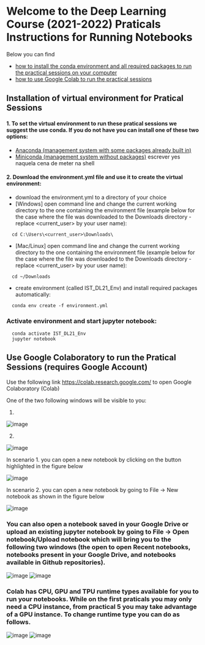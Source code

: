 # Welcome to the Deep Learning Course (2021-2022) Praticals Instructions for Running Notebooks

Below you can find 
- [how to install the conda environment and all required packages to run the practical sessions on your computer](##installation-of-virtual-environment-for-pratical-sessions)
- [how to use Google Colab to run the practical sessions](##)

## Installation of virtual environment for Pratical Sessions
#### 1. To set the virtual environment to run these pratical sessions we suggest the use conda. If you do not have you can install one of these two options:
  - [Anaconda (management system with some packages already built in)](https://docs.anaconda.com/anaconda/install/)
  - [Miniconda (management system without packages)](https://docs.conda.io/projects/conda/en/latest/user-guide/install/)
  escrever yes naquela cena de meter na shell

#### 2. Download the environment.yml file and use it to create the virtual environment: 
  - download the environment.yml to a directory of your choice
  - \[Windows\] open command line and change the current working directory to the one containing the environment file (example below for the case where the file was downloaded to the Downloads directory - replace <current_user> by your user name):
  ```
    cd C:\Users\<current_user>\Downloads\
  ```
  - \[Mac/Linux\] open command line and change the current working directory to the one containing the environment file (example below for the case where the file was downloaded to the Downloads directory - replace <current_user> by your user name):
  ```
    cd ~/Downloads
  ```
  - create environment (called IST_DL21_Env) and install required packages automatically:
  ```
    conda env create -f environment.yml
  ```

### Activate environment and start jupyter notebook:
  ```
    conda activate IST_DL21_Env
    jupyter notebook
  ```

## Use Google Colaboratory to run the Pratical Sessions (requires Google Account)

Use the following link https://colab.research.google.com/ to open Google Colaboratory (Colab)

One of the two following windows will be visible to you:

1. 
![image](https://drive.google.com/uc?export=view&id=122-tpn4ed2BultopLdz_FawBzskCCL1j)

2.
![image](https://drive.google.com/uc?export=view&id=1pcVmxji53WDThx5cIHFdorlOWBvDRs7E)

In scenario 1. you can open a new notebook by clicking on the button highlighted in the figure below

![image](https://drive.google.com/uc?export=view&id=1hqPFyUBDqxXzky7Ly0cjsRqnIYQeYARW)

In scenario 2. you can open a new notebook by going to File -> New notebook as shown in the figure below

![image](https://drive.google.com/uc?export=view&id=1e3gLgyaivmadWUg7lYJ4PJI9N0C0bQbB)

### You can also open a notebook saved in your Google Drive or upload an existing jupyter notebook by going to File -> Open notebook/Upload notebook which will bring you to the following two windows (the open to open Recent notebooks, notebooks present in your Google Drive, and notebooks available in Github repositories).

![image](https://drive.google.com/uc?export=view&id=13f73tuf-sN4Yvxmt7g6x06tWxPWb2nWW)
![image](https://drive.google.com/uc?export=view&id=1qtRsStdt385TC1IH0Nh39ku_J67n-KkP)

### Colab has CPU, GPU and TPU runtime types available for you to run your notebooks. While on the first praticals you may only need a CPU instance, from practical 5 you may take advantage of a GPU instance. To change runtime type you can do as follows.

![image](https://drive.google.com/uc?export=view&id=1VY3Db62VAVLsGae5CpasG9uUsJxqa_R3)
![image](https://drive.google.com/uc?export=view&id=1PXhZnaAwCrdi5ZpTMqWia87xpg2ImuS1)
